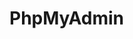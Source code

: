 # PhpMyAdmin
<?php
/*
 * Generated configuration file
 * Generated by: phpMyAdmin 4.6.4 setup script
 * Date: Thu, 25 Aug 2016 10:44:15 -0300
 */

$i = 0;

$i++;
$cfg['Servers'][$i]['verbose'] = 'NOME';
$cfg['Servers'][$i]['host'] = 'IP';
$cfg['Servers'][$i]['port'] = 3306;
$cfg['Servers'][$i]['socket'] = '';
$cfg['Servers'][$i]['connect_type'] = 'tcp';

$i++;
$cfg['Servers'][$i]['verbose'] = 'NOME';
$cfg['Servers'][$i]['host'] = 'IP';
$cfg['Servers'][$i]['port'] = 3306;
$cfg['Servers'][$i]['socket'] = '';
$cfg['Servers'][$i]['connect_type'] = 'tcp';

/* End of servers configuration */

$cfg['blowfish_secret'] = 'aF[ioLq%tr]Te/`XRwKTug+\\|x<pymQi';
$cfg['DefaultLang'] = 'pt';
$cfg['ServerDefault'] = 3;
$cfg['UploadDir'] = '';
$cfg['SaveDir'] = '';
?>